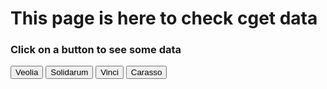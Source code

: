 <html>
<head>
<meta charset="utf-8"/>
<script src="script.js"></script>
<link rel="stylesheet" href="style.css" />
	<title>CGET data page</title>
</head>
<body>
	<h1>This page is here to check cget data</h1>
	<h3>Click on a button to see some data</h3>
	<button onclick="init('veolia')">Veolia</button>
	<button onclick="init('solidarum')">Solidarum</button>
	<button onclick="init('vinci')">Vinci</button>
	<button onclick="init('carasso')">Carasso</button>
	<div id="data"></div>
</body>
</html>